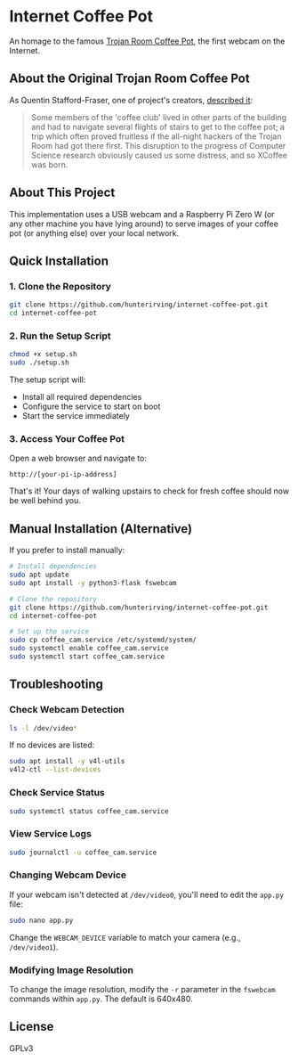 # Internet Coffee Pot

An homage to the famous [Trojan Room Coffee Pot](https://en.wikipedia.org/wiki/Trojan_Room_coffee_pot), the first webcam on the Internet.

## About the Original Trojan Room Coffee Pot

As Quentin Stafford-Fraser, one of project's creators, [described it](https://www.cl.cam.ac.uk/coffee/qsf/coffee.html):

> Some members of the 'coffee club' lived in other parts of the building and had to navigate several flights of stairs to get to the coffee pot; a trip which often proved fruitless if the all-night hackers of the Trojan Room had got there first. This disruption to the progress of Computer Science research obviously caused us some distress, and so XCoffee was born.

## About This Project

This implementation uses a USB webcam and a Raspberry Pi Zero W (or any other machine you have lying around) to serve images of your coffee pot (or anything else) over your local network.

## Quick Installation

### 1. Clone the Repository

```bash
git clone https://github.com/hunterirving/internet-coffee-pot.git
cd internet-coffee-pot
```

### 2. Run the Setup Script

```bash
chmod +x setup.sh
sudo ./setup.sh
```

The setup script will:
- Install all required dependencies
- Configure the service to start on boot
- Start the service immediately

### 3. Access Your Coffee Pot

Open a web browser and navigate to:

```
http://[your-pi-ip-address]
```

That's it! Your days of walking upstairs to check for fresh coffee should now be well behind you.

## Manual Installation (Alternative)

If you prefer to install manually:

```bash
# Install dependencies
sudo apt update
sudo apt install -y python3-flask fswebcam

# Clone the repository
git clone https://github.com/hunterirving/internet-coffee-pot.git
cd internet-coffee-pot

# Set up the service
sudo cp coffee_cam.service /etc/systemd/system/
sudo systemctl enable coffee_cam.service
sudo systemctl start coffee_cam.service
```

## Troubleshooting

### Check Webcam Detection

```bash
ls -l /dev/video*
```

If no devices are listed:

```bash
sudo apt install -y v4l-utils
v4l2-ctl --list-devices
```

### Check Service Status

```bash
sudo systemctl status coffee_cam.service
```

### View Service Logs

```bash
sudo journalctl -u coffee_cam.service
```

### Changing Webcam Device

If your webcam isn't detected at `/dev/video0`, you'll need to edit the `app.py` file:

```bash
sudo nano app.py
```

Change the `WEBCAM_DEVICE` variable to match your camera (e.g., `/dev/video1`).

### Modifying Image Resolution

To change the image resolution, modify the `-r` parameter in the `fswebcam` commands within `app.py`. The default is 640x480.

## License

GPLv3
